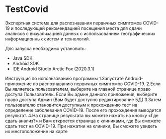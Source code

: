# TestCovid
Экспертная система для распознавания первичных симптомов COVID-19 
и последующей рекомендацией посещения места для сдачи анализов 
с визуализацией данных с использованием географических информационных систем и технологий.

Для запуска необходимо установить:
- Java SDK
- Android SDK
- IDE Android Studio Arctic Fox (2020.3.1)

Инструкция по использованию программы
1.Запустите Android- приложение по распознаванию первичных симптомов COVID-19.
2.Если Вы являетесь пользователем, выберите на главной странице право доступа Пользователь. Если Вы админ данного приложения, выберите право доступа Админ (Вам будет доступно редактирование БД)
3.Затем пользователю становится доступным к прохождению тест на определение заболевания COVID-19. После его прохождения выводится результат.
4.На странице результата вы можете нажать на кнопку «Где сдать анализ?» и Вам откроется страница с клиниками, где Вы сможете сдать тест на COVID-19. При нажатии на клиники, Вы сможете увидеть их местоположение на карте
